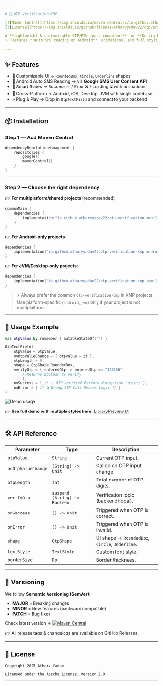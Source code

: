 ```yaml
---

# 🔑 OTP Verification KMP

[![Maven Central](https://img.shields.io/maven-central/v/io.github.atharvyadav22/otp-verification-kmp.svg?label=Maven%20Central)](https://central.sonatype.com/artifact/io.github.atharvyadav22/otp-verification-kmp)
[![License](https://img.shields.io/github/license/atharvyadav22/otpVerificationKmp)](LICENSE)

A **lightweight & customizable OTP/PIN input component** for **Kotlin Multiplatform (Android, iOS, Desktop, JVM)** built with Jetpack Compose.
✨ Features **auto SMS reading on Android**, animations, and full styling control.

---
```


## ✨ Features

* 🎨 Customizable UI → `RoundedBox`, `Circle`, `Underline` shapes
* 🤖 Android Auto SMS Reading → via **Google SMS User Consent API**
* 🔄 Smart States → Success ✅ / Error ❌ / Loading ⏳ with animations
* 📱 Cross-Platform → Android, iOS, Desktop, JVM with single codebase
* ⚡ Plug & Play → Drop in `OtpTextField` and connect to your backend

---

## 📦 Installation

### Step 1 — Add Maven Central

```kotlin
dependencyResolutionManagement {
    repositories {
        google()
        mavenCentral()
    }
}
```

---

### Step 2 — Choose the right dependency

👉 **For multiplatform/shared projects** (recommended):

```kotlin
commonMain {
    dependencies {
        implementation("io.github.atharvyadav22:otp-verification-kmp:1.0.0")
    }
}
```

👉 **For Android-only projects**:

```kotlin
dependencies {
    implementation("io.github.atharvyadav22:otp-verification-kmp-android:1.0.0")
}
```

👉 **For JVM/Desktop-only projects**:

```kotlin
dependencies {
    implementation("io.github.atharvyadav22:otp-verification-kmp-jvm:1.0.0")
}
```

> ⚡ Always prefer the common `otp-verification-kmp` in KMP projects.
> Use platform-specific (`android`, `jvm`) only if your project is not multiplatform.

---


## 🚀 Usage Example

```kotlin
var otpValue by remember { mutableStateOf("") }

OtpTextField(
    otpValue = otpValue,
    onOtpValueChange = { otpValue = it },
    otpLength = 6,
    shape = OtpShape.RoundedBox,
    verifyOtp = { enteredOtp -> enteredOtp == "123456" 
        //Returns Boolean to verify 
        },
    onSuccess = { /* ✅ OTP verified Perform Navigation Logic*/ },
    onError = { /* ❌ Wrong OTP Call Resent Logic */ }
)
````
![Demo usage](https://raw.githubusercontent.com/atharvyadav22/otpVerificationKmp/main/readme_assets/demo_usage.gif)

👉 **See full demo with multiple styles here**:
[LibraryPreview.kt](https://github.com/atharvyadav22/otpVerificationKmp/blob/main/sampleapplication/src/main/java/com/aystudio/sampleapplication/ui/LibraryPreview.kt)


---

## 🛠️ API Reference

| Parameter          | Type                          | Description                                     |
| ------------------ | ----------------------------- | ----------------------------------------------- |
| `otpValue`         | `String`                      | Current OTP input.                              |
| `onOtpValueChange` | `(String) -> Unit`            | Called on OTP input change.                     |
| `otpLength`        | `Int`                         | Total number of OTP digits.                     |
| `verifyOtp`        | `suspend (String) -> Boolean` | Verification logic (backend/local).             |
| `onSuccess`        | `() -> Unit`                  | Triggered when OTP is correct.                  |
| `onError`          | `() -> Unit`                  | Triggered when OTP is invalid.                  |
| `shape`            | `OtpShape`                    | UI shape → `RoundedBox`, `Circle`, `Underline`. |
| `textStyle`        | `TextStyle`                   | Custom font style.                              |
| `borderSize`       | `Dp`                          | Border thickness.                               |

---

## 📌 Versioning

We follow **Semantic Versioning (SemVer)**:

* **MAJOR** = Breaking changes
* **MINOR** = New features (backward compatible)
* **PATCH** = Bug fixes

Check latest version → [![Maven Central](https://img.shields.io/maven-central/v/io.github.atharvyadav22/otp-verification-kmp.svg)](https://central.sonatype.com/artifact/io.github.atharvyadav22/otp-verification-kmp)

👉 All release tags & changelogs are available on [GitHub Releases](https://github.com/atharvyadav22/otpVerificationKmp/releases).

---

## 📜 License

```text
Copyright 2025 Atharv Yadav

Licensed under the Apache License, Version 2.0
```

---

